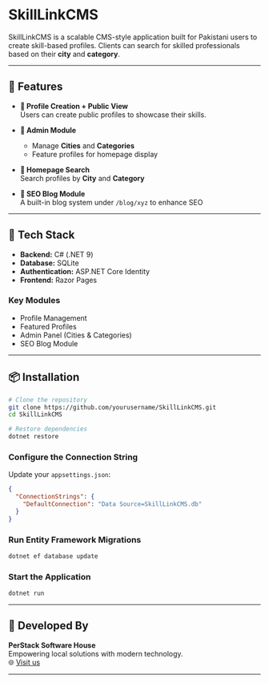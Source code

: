 ﻿# SkillLinkCMS

SkillLinkCMS is a scalable CMS-style application built for Pakistani users to create skill-based profiles. Clients can search for skilled professionals based on their **city** and **category**.

---

## 🚀 Features

- **👤 Profile Creation + Public View**  
  Users can create public profiles to showcase their skills.

- **🔧 Admin Module**
  - Manage **Cities** and **Categories**
  - Feature profiles for homepage display

- **🔎 Homepage Search**  
  Search profiles by **City** and **Category**

- **📝 SEO Blog Module**  
  A built-in blog system under `/blog/xyz` to enhance SEO

---

## 🧰 Tech Stack

- **Backend:** C# (.NET 9)  
- **Database:** SQLite  
- **Authentication:** ASP.NET Core Identity  
- **Frontend:** Razor Pages  

### Key Modules

- Profile Management  
- Featured Profiles  
- Admin Panel (Cities & Categories)  
- SEO Blog Module  

---

## 📦 Installation

```bash
# Clone the repository
git clone https://github.com/yourusername/SkillLinkCMS.git
cd SkillLinkCMS

# Restore dependencies
dotnet restore
```

### Configure the Connection String

Update your `appsettings.json`:

```json
{
  "ConnectionStrings": {
    "DefaultConnection": "Data Source=SkillLinkCMS.db"
  }
}
```

### Run Entity Framework Migrations

```bash
dotnet ef database update
```

### Start the Application

```bash
dotnet run
```

---

## 🏢 Developed By

**PerStack Software House**  
Empowering local solutions with modern technology.  
🌐 [Visit us](https://perstack.com)

---

